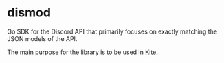 # dismod

Go SDK for the Discord API that primarily focuses on exactly matching the JSON models of the API.

The main purpose for the library is to be used in [Kite](https://github.com/merlinfuchs/kite).
